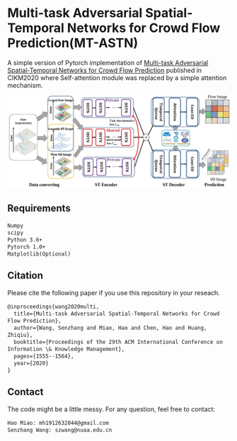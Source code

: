 # Multi-task Adversarial Spatial-Temporal Networks for Crowd Flow Prediction(MT-ASTN)

A simple version of Pytorch implementation of [Multi-task Adversarial Spatial-Temporal Networks for Crowd Flow Prediction](https://github.com/MiaoHaoSunny/MT-ASTN/blob/master/Paper/paper.pdf) published in CIKM2020 where Self-attention module was replaced by a simple attention mechanism.

<p align="center">
    <img src="Paper/framework.jpg", width="700">
</p>

## Requirements

```
Numpy
scipy
Python 3.6+
Pytorch 1.0+
Matplotlib(Optional)
```

## Citation
Please cite the following paper if you use this repository in your reseach.
```
@inproceedings{wang2020multi,
  title={Multi-task Adversarial Spatial-Temporal Networks for Crowd Flow Prediction},
  author={Wang, Senzhang and Miao, Hao and Chen, Hao and Huang, Zhiqiu},
  booktitle={Proceedings of the 29th ACM International Conference on Information \& Knowledge Management},
  pages={1555--1564},
  year={2020}
}
```

## Contact
The code might be a little messy. For any question, feel free to contact:
```
Hao Miao: mh1912632044@gmail.com
Senzhang Wang: szwang@nuaa.edu.cn
```

